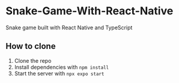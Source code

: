 
# Snake-Game-With-React-Native
Snake game built with React Native and TypeScript

## How to clone

1. Clone the repo
2. Install dependencies with `npm install`
3. Start the server with `npx expo start`